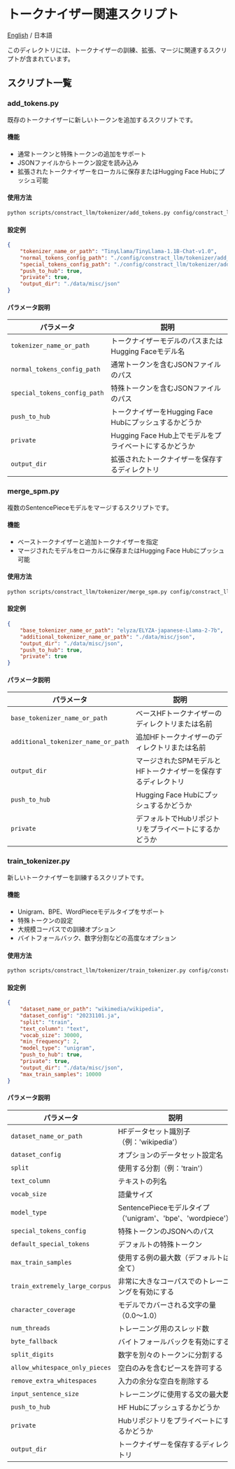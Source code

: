 # トークナイザー関連スクリプト

[English](README.md) / 日本語

このディレクトリには、トークナイザーの訓練、拡張、マージに関連するスクリプトが含まれています。

## スクリプト一覧

### add_tokens.py

既存のトークナイザーに新しいトークンを追加するスクリプトです。

#### 機能
- 通常トークンと特殊トークンの追加をサポート
- JSONファイルからトークン設定を読み込み
- 拡張されたトークナイザーをローカルに保存またはHugging Face Hubにプッシュ可能

#### 使用方法
```bash
python scripts/constract_llm/tokenizer/add_tokens.py config/constract_llm/tokenizer/add_tokens/config/config.json
```

#### 設定例
```json
{
    "tokenizer_name_or_path": "TinyLlama/TinyLlama-1.1B-Chat-v1.0",
    "normal_tokens_config_path": "./config/constract_llm/tokenizer/add_tokens/config/normal_tokens.json",
    "special_tokens_config_path": "./config/constract_llm/tokenizer/add_tokens/config/special_tokens.json",
    "push_to_hub": true,
    "private": true,
    "output_dir": "./data/misc/json"
}
```

#### パラメータ説明
| パラメータ | 説明 |
|------------|------|
| `tokenizer_name_or_path` | トークナイザーモデルのパスまたはHugging Faceモデル名 |
| `normal_tokens_config_path` | 通常トークンを含むJSONファイルのパス |
| `special_tokens_config_path` | 特殊トークンを含むJSONファイルのパス |
| `push_to_hub` | トークナイザーをHugging Face Hubにプッシュするかどうか |
| `private` | Hugging Face Hub上でモデルをプライベートにするかどうか |
| `output_dir` | 拡張されたトークナイザーを保存するディレクトリ |

### merge_spm.py

複数のSentencePieceモデルをマージするスクリプトです。

#### 機能
- ベーストークナイザーと追加トークナイザーを指定
- マージされたモデルをローカルに保存またはHugging Face Hubにプッシュ可能

#### 使用方法
```bash
python scripts/constract_llm/tokenizer/merge_spm.py config/constract_llm/tokenizer/merge_spm/config.json
```

#### 設定例
```json
{
    "base_tokenizer_name_or_path": "elyza/ELYZA-japanese-Llama-2-7b",
    "additional_tokenizer_name_or_path": "./data/misc/json",
    "output_dir": "./data/misc/json",
    "push_to_hub": true,
    "private": true
}
```

#### パラメータ説明
| パラメータ | 説明 |
|------------|------|
| `base_tokenizer_name_or_path` | ベースHFトークナイザーのディレクトリまたは名前 |
| `additional_tokenizer_name_or_path` | 追加HFトークナイザーのディレクトリまたは名前 |
| `output_dir` | マージされたSPMモデルとHFトークナイザーを保存するディレクトリ |
| `push_to_hub` | Hugging Face Hubにプッシュするかどうか |
| `private` | デフォルトでHubリポジトリをプライベートにするかどうか |

### train_tokenizer.py

新しいトークナイザーを訓練するスクリプトです。

#### 機能
- Unigram、BPE、WordPieceモデルタイプをサポート
- 特殊トークンの設定
- 大規模コーパスでの訓練オプション
- バイトフォールバック、数字分割などの高度なオプション

#### 使用方法
```bash
python scripts/constract_llm/tokenizer/train_tokenizer.py config/constract_llm/tokenizer/train_tokenizer/config.json
```

#### 設定例
```json
{
    "dataset_name_or_path": "wikimedia/wikipedia",
    "dataset_config": "20231101.ja",
    "split": "train",
    "text_column": "text",
    "vocab_size": 30000,
    "min_frequency": 2,
    "model_type": "unigram",
    "push_to_hub": true,
    "private": true,
    "output_dir": "./data/misc/json",
    "max_train_samples": 10000
}
```

#### パラメータ説明
| パラメータ | 説明 |
|------------|------|
| `dataset_name_or_path` | HFデータセット識別子（例：'wikipedia'） |
| `dataset_config` | オプションのデータセット設定名 |
| `split` | 使用する分割（例：'train'） |
| `text_column` | テキストの列名 |
| `vocab_size` | 語彙サイズ |
| `model_type` | SentencePieceモデルタイプ（'unigram'、'bpe'、'wordpiece'） |
| `special_tokens_config` | 特殊トークンのJSONへのパス |
| `default_special_tokens` | デフォルトの特殊トークン |
| `max_train_samples` | 使用する例の最大数（デフォルトは全て） |
| `train_extremely_large_corpus` | 非常に大きなコーパスでのトレーニングを有効にする |
| `character_coverage` | モデルでカバーされる文字の量（0.0〜1.0） |
| `num_threads` | トレーニング用のスレッド数 |
| `byte_fallback` | バイトフォールバックを有効にする |
| `split_digits` | 数字を別々のトークンに分割する |
| `allow_whitespace_only_pieces` | 空白のみを含むピースを許可する |
| `remove_extra_whitespaces` | 入力の余分な空白を削除する |
| `input_sentence_size` | トレーニングに使用する文の最大数 |
| `push_to_hub` | HF Hubにプッシュするかどうか |
| `private` | Hubリポジトリをプライベートにするかどうか |
| `output_dir` | トークナイザーを保存するディレクトリ |
